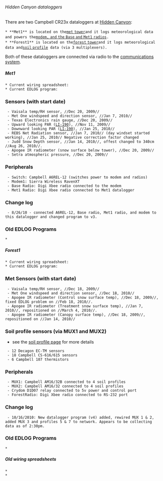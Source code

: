 ###### Hidden Canyon dataloggers

There are two Campbell CR23x dataloggers at [Hidden
Canyon](hiddencanyon:sitedescription):

` * **Met1** is located on the `[`met`
`tower`](hiddencanyon:mettowers)` and it logs meteorological data and powers the `[`modem,`
`and` `the` `Base` `and` `Met1`
`radios`](hiddencanyon:communicationsystem)`.`\
` * **Forest1** is located on the `[`forest`
`tower`](hiddencanyon:mettowers)` and it logs meteorological data and `[`soil`
`profile`](hiddencanyon:soilprofiles)` data (via 3 multiplexers).`

Both of these dataloggers are connected via radio to the [communications
system](hiddencanyon:communicationsystem).

##### Met1

` * Current wiring spreadsheet: `\
` * Current EDLOG program: `

### Sensors (with start date)

` - Vaisala temp/RH sensor, //Dec 20, 2009//`\
` - Met One windspeed and direction sensor, //Jan 7, 2010//`\
` - Texas Electronics rain gauge, //Dec 20, 2009//`\
` - Upward looking PAR (`[`LI-190`](:instruments:li-190)`), //Nov 11, 2009//`\
` - Downward looking PAR (`[`LI-190`](:instruments:li-190)`), //Jan 25, 2010//`\
` - REBS Net Radiation sensor, //Jan 7, 2010// (day windset started working), //Jan 25, 2010// Negative correction factor changed`\
` - Judd Snow Depth sensor, //Jan 14, 2010//, offest changed to 340cm //Aug 26, 2010//.`\
` - Apogee IR radiometer (snow surface below tower), //Dec 20, 2009//`\
` - Setra atmospheric pressure, //Dec 20, 2009//`

### Peripherals

` - Switch: Campbell A6REL-12 (switches power to modem and radios)`\
` - Modem1: Sierra Wireless RavenXT`\
` - Base Radio: Digi Xbee radio connected to the modem`\
` - Met1 Radio: Digi Xbee radio connected to Met1 datalogger`

### Change log

` - 8/26/10 - connected A6REL-12, Base radio, Met1 radio, and modem to this datalogger and changed program to v3.`

### Old EDLOG Programs

` * `

##### Forest1

` * Current wiring spreadsheet: `\
` * Current EDLOG program: `

### Met Sensors (with start date)

` - Vaisala temp/RH sensor, //Dec 18, 2009//`\
` - Met One windspeed and direction sensor, //Dec 18, 2010//`\
` - Apogee IR radiometer (Control snow surface temp), //Dec 18, 2009//, fixed EDLOG problem on //Feb 18, 2010//.`\
` - Apogee IR radiometer (Treatment snow surface temp), //Jan 7, 2010//, repositioned on //March 4, 2010//.`\
` - Apogee IR radiometer (Canopy surface temp), //Dec 18, 2009//, repositioned on //Jan 14, 2010//`

### Soil profile sensors (via MUX1 and MUX2)

-   see the [soil profile page](hiddencanyon:soilprofiles)
    for more details

` - 12 Decagon EC-TM sensors`\
` - 18 Campbell CS-616/615 sensors`\
` - 6 Campbell 107 thermistors`

### Peripherals

` - MUX1: Campbell AM16/32B connected to 4 soil profiles`\
` - MUX2: Campbell AM16/32 connected to 4 soil profiles`\
` - Crydom D1D07 relay connected to 5v power and control port`\
` - ForestRadio: Digi Xbee radio connected to RS-232 port`

### Change log

` - 10/16/2010: New datalogger program (v4) added, rewired MUX 1 & 2, added MUX 3 and profiles 5 & 7 to network. Appears to be collecting data as of 2:30pm.`

### Old EDLOG Programs

` * `

##### Old wiring spreadsheets

` * `\
` * `
